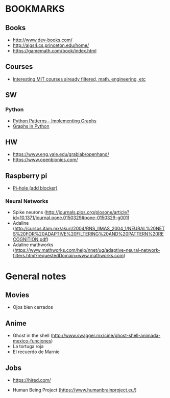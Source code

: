 # BOOKMARKS 

## Books
* http://www.dev-books.com/
* http://algs4.cs.princeton.edu/home/
* https://gamemath.com/book/index.html

## Courses
* [Interesting MIT courses already filtered, math, engineering, etc](https://ocw.mit.edu/search/?d=Mathematics&d=Electrical%20Engineering%20and%20Computer%20Science&d=Economics&f=Lecture%20Videos&t=Engineering&t=Science&t=Business&t=Mathematics&t=Computer%20Science&t=Physics&t=Systems%20Engineering&t=Economics&t=Probability%20and%20Statistics&t=Applied%20Mathematics&t=Computational%20Modeling%20and%20Simulation&t=Artificial%20Intelligence&t=Neuroscience&t=Theory%20of%20Computation&t=Linear%20Algebra&t=Software%20Design%20and%20Engineering&t=Information%20Technology&t=Leadership&t=Signal%20Processing&t=Algebra%20and%20Number%20Theory&t=Finance&t=Mathematical%20Analysis&t=Programming%20Languages&t=Computer%20Design%20and%20Engineering&t=Dynamics%20and%20Control&t=Game%20Theory&t=Financial%20Economics)

## SW
### Python
* [Python Patterns - Implementing Graphs](https://www.python.org/doc/essays/graphs/)
* [Graphs in Python](http://www.python-course.eu/graphs_python.php)

## HW
* https://www.eng.yale.edu/grablab/openhand/
* https://www.openbionics.com/

## Raspberry pi
* [Pi-hole (add blocker)](https://www.raspberrypi.com/tutorials/running-pi-hole-on-a-raspberry-pi/)

### Neural Networks
* Spike neurons (http://journals.plos.org/plosone/article?id=10.1371/journal.pone.0150329#pone-0150329-g001)
* Adaline (http://cursos.itam.mx/akuri/2004/RNS_IIMAS_2004_1/NEURAL%20NETS%20FOR%20ADAPTIVE%20FILTERING%20AND%20PATTERN%20RECOGNITION.pdf)
* Adaline mathworks (https://www.mathworks.com/help/nnet/ug/adaptive-neural-network-filters.html?requestedDomain=www.mathworks.com)

# General notes
## Movies
* Ojos bien cerrados

## Anime
* Ghost in the shell (http://www.swagger.mx/cine/ghost-shell-animada-mexico-funciones)
* La tortuga roja
* El recuerdo de Marnie

## Jobs
* https://hired.com/

* Human Being Project (https://www.humanbrainproject.eu/)

